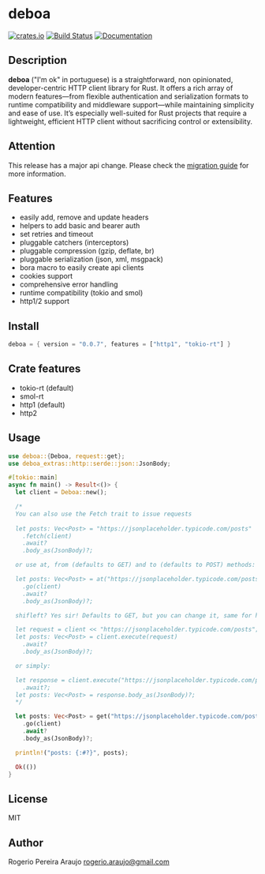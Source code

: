 # deboa

[![crates.io](https://img.shields.io/crates/v/deboa?style=flat-square)](https://crates.io/crates/deboa) [![Build Status](https://github.com/ararog/deboa/actions/workflows/rust.yml/badge.svg?event=push)](https://github.com/ararog/deboa/actions/workflows/rust.yml) [![Documentation](https://docs.rs/deboa/badge.svg)](https://docs.rs/deboa/latest/deboa)

## Description

**deboa** ("I'm ok" in portuguese) is a straightforward, non opinionated, developer-centric HTTP client library for Rust. It offers a rich array of modern features—from flexible authentication and serialization formats to runtime compatibility and middleware support—while maintaining simplicity and ease of use. It’s especially well-suited for Rust projects that require a lightweight, efficient HTTP client without sacrificing control or extensibility.

## Attention

This release has a major api change. Please check the [migration guide](https://github.com/ararog/deboa/blob/main/MIGRATION_GUIDE.md) for more information.

## Features

- easily add, remove and update headers
- helpers to add basic and bearer auth
- set retries and timeout
- pluggable catchers (interceptors)
- pluggable compression (gzip, deflate, br)
- pluggable serialization (json, xml, msgpack)
- bora macro to easily create api clients
- cookies support
- comprehensive error handling
- runtime compatibility (tokio and smol)
- http1/2 support 

## Install

```rust
deboa = { version = "0.0.7", features = ["http1", "tokio-rt"] }
```

## Crate features

- tokio-rt (default)
- smol-rt
- http1 (default)
- http2

## Usage

```rust
use deboa::{Deboa, request::get};
use deboa_extras::http::serde::json::JsonBody;

#[tokio::main]
async fn main() -> Result<()> {
  let client = Deboa::new();

  /* 
  You can also use the Fetch trait to issue requests
  
  let posts: Vec<Post> = "https://jsonplaceholder.typicode.com/posts"
    .fetch(client)
    .await?
    .body_as(JsonBody)?;    

  or use at, from (defaults to GET) and to (defaults to POST) methods:

  let posts: Vec<Post> = at("https://jsonplaceholder.typicode.com/posts", http::Method::GET)?
    .go(client)
    .await?
    .body_as(JsonBody)?;

  shifleft? Yes sir! Defaults to GET, but you can change it, same for headers.

  let request = client << "https://jsonplaceholder.typicode.com/posts";
  let posts: Vec<Post> = client.execute(request)
    .await?
    .body_as(JsonBody)?;

  or simply:

  let response = client.execute("https://jsonplaceholder.typicode.com/posts")
    .await?;
  let posts: Vec<Post> = response.body_as(JsonBody)?;
  */

  let posts: Vec<Post> = get("https://jsonplaceholder.typicode.com/posts")?
    .go(client)
    .await?
    .body_as(JsonBody)?;

  println!("posts: {:#?}", posts);

  Ok(())
}
```

## License

MIT

## Author

Rogerio Pereira Araujo <rogerio.araujo@gmail.com>

